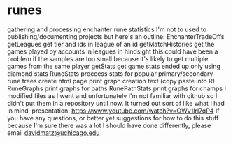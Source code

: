# runes
gathering and processing enchanter rune statistics
I'm not to used to publishing/documenting projects but here's an outline:
  EnchanterTradeOffs
    getLeagues
      get tier and ids in league of an id
    getMatchHistories
      get the games played by accounts in leagues
      in hindsight this could have been a problem if the samples are too small because it's likely to get multiple games from the same player
    getStats
      get game stats
      ended up only using diamond stats
  RuneStats
    proccess stats for popular primary/secondary rune trees
      create html page
      print graph creation text (copy paste into R)
  RuneGraphs
    print graphs for paths
  RunePathStats
    print graphs for champs
I modified files as I went and unfortunately I'm not familiar with github so I didn't put them in a repository until now.
It turned out sort of like what I had in mind, presentation: https://www.youtube.com/watch?v=OWv1IrI7qP4
If you have any questions, or better yet suggestions for how to do this stuff because I'm sure there was a lot I should have done differently, please email davidmatz@uchicago.edu
